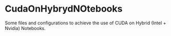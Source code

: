 # CudaOnHybrydNOtebooks
Some files and configurations to achieve the use of CUDA on Hybrid (Intel + Nvidia) Notebooks.
